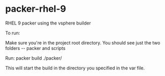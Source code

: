 # packer-rhel-9
RHEL 9 packer using the vsphere builder

To run:

Make sure you're in the project root directory. You should see just the two folders -- packer and scripts

Run: 
packer build  ./packer/

This will start the build in the directory you specified in the var file. 
